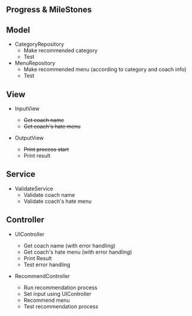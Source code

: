 Progress & MileStones
---
## Model
- CategoryRepository
  - Make recommended category
  - Test
- MenuRepository
  - Make recommended menu (according to category and coach info)
  - Test

## View
- InputView
  - ~~Get coach name~~
  - ~~Get coach's hate menu~~
  
- OutputView
  - ~~Print process start~~
  - Print result

## Service
- ValidateService
  - Validate coach name
  - Validate coach's hate menu

## Controller
- UIController
  - Get coach name (with error handling)
  - Get coach's hate menu (with error handling)
  - Print Result
  - Test error handling

- RecommendController
    - Run recommendation process
    - Set input using UIController
    - Recommend menu
    - Test recommendation process
